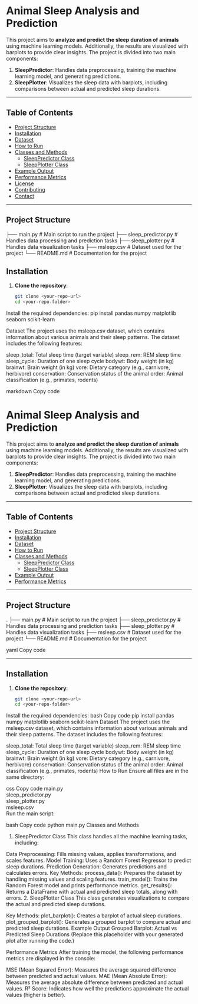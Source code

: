 # Animal Sleep Analysis and Prediction

This project aims to **analyze and predict the sleep duration of animals** using machine learning models. Additionally, the results are visualized with barplots to provide clear insights. The project is divided into two main components:

1. **SleepPredictor**: Handles data preprocessing, training the machine learning model, and generating predictions.
2. **SleepPlotter**: Visualizes the sleep data with barplots, including comparisons between actual and predicted sleep durations.

---

## Table of Contents

- [Project Structure](#project-structure)
- [Installation](#installation)
- [Dataset](#dataset)
- [How to Run](#how-to-run)
- [Classes and Methods](#classes-and-methods)
  - [SleepPredictor Class](#1-sleeppredictor-class)
  - [SleepPlotter Class](#2-sleepplotter-class)
- [Example Output](#example-output)
- [Performance Metrics](#performance-metrics)
- [License](#license)
- [Contributing](#contributing)
- [Contact](#contact)

---

## Project Structure

 ├── main.py # Main script to run the project ├── sleep_predictor.py # Handles data processing and prediction tasks ├── sleep_plotter.py # Handles data visualization tasks ├── msleep.csv # Dataset used for the project └── README.md # Documentation for the project

 ## Installation

1. **Clone the repository**:
   ```bash
   git clone <your-repo-url>
   cd <your-repo-folder>
Install the required dependencies:
pip install pandas numpy matplotlib seaborn scikit-learn

Dataset
The project uses the msleep.csv dataset, which contains information about various animals and their sleep patterns. The dataset includes the following features:

sleep_total: Total sleep time (target variable)
sleep_rem: REM sleep time
sleep_cycle: Duration of one sleep cycle
bodywt: Body weight (in kg)
brainwt: Brain weight (in kg)
vore: Dietary category (e.g., carnivore, herbivore)
conservation: Conservation status of the animal
order: Animal classification (e.g., primates, rodents)


markdown
Copy code
# Animal Sleep Analysis and Prediction

This project aims to **analyze and predict the sleep duration of animals** using machine learning models. Additionally, the results are visualized with barplots to provide clear insights. The project is divided into two main components:

1. **SleepPredictor**: Handles data preprocessing, training the machine learning model, and generating predictions.
2. **SleepPlotter**: Visualizes the sleep data with barplots, including comparisons between actual and predicted sleep durations.

---

## Table of Contents

- [Project Structure](#project-structure)
- [Installation](#installation)
- [Dataset](#dataset)
- [How to Run](#how-to-run)
- [Classes and Methods](#classes-and-methods)
  - [SleepPredictor Class](#1-sleeppredictor-class)
  - [SleepPlotter Class](#2-sleepplotter-class)
- [Example Output](#example-output)
- [Performance Metrics](#performance-metrics)


---

## Project Structure

. ├── main.py # Main script to run the project ├── sleep_predictor.py # Handles data processing and prediction tasks ├── sleep_plotter.py # Handles data visualization tasks ├── msleep.csv # Dataset used for the project └── README.md # Documentation for the project

yaml
Copy code

---

## Installation

1. **Clone the repository**:
   ```bash
   git clone <your-repo-url>
   cd <your-repo-folder>
Install the required dependencies:
bash
Copy code
pip install pandas numpy matplotlib seaborn scikit-learn
Dataset
The project uses the msleep.csv dataset, which contains information about various animals and their sleep patterns. The dataset includes the following features:

sleep_total: Total sleep time (target variable)
sleep_rem: REM sleep time
sleep_cycle: Duration of one sleep cycle
bodywt: Body weight (in kg)
brainwt: Brain weight (in kg)
vore: Dietary category (e.g., carnivore, herbivore)
conservation: Conservation status of the animal
order: Animal classification (e.g., primates, rodents)
How to Run
Ensure all files are in the same directory:

css
Copy code
main.py  
sleep_predictor.py  
sleep_plotter.py  
msleep.csv  
Run the main script:

bash
Copy code
python main.py
Classes and Methods
1. SleepPredictor Class
This class handles all the machine learning tasks, including:

Data Preprocessing: Fills missing values, applies transformations, and scales features.
Model Training: Uses a Random Forest Regressor to predict sleep durations.
Prediction Generation: Generates predictions and calculates errors.
Key Methods:
process_data(): Prepares the dataset by handling missing values and scaling features.
train_model(): Trains the Random Forest model and prints performance metrics.
get_results(): Returns a DataFrame with actual and predicted sleep totals, along with errors.
2. SleepPlotter Class
This class generates visualizations to compare the actual and predicted sleep durations.

Key Methods:
plot_barplot(): Creates a barplot of actual sleep durations.
plot_grouped_barplot(): Generates a grouped barplot to compare actual and predicted sleep durations.
Example Output
Grouped Barplot: Actual vs Predicted Sleep Durations
(Replace this placeholder with your generated plot after running the code.)

Performance Metrics
After training the model, the following performance metrics are displayed in the console:

MSE (Mean Squared Error): Measures the average squared difference between predicted and actual values.
MAE (Mean Absolute Error): Measures the average absolute difference between predicted and actual values.
R² Score: Indicates how well the predictions approximate the actual values (higher is better).
